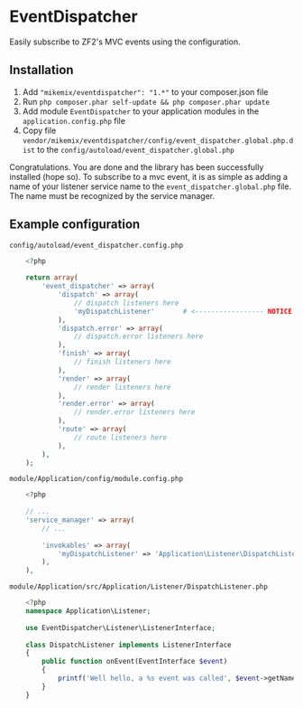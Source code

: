 EventDispatcher
===============

Easily subscribe to ZF2's MVC events using the configuration.

Installation
------------

1. Add ```"mikemix/eventdispatcher": "1.*"``` to your composer.json file
2. Run ```php composer.phar self-update && php composer.phar update```
3. Add module ```EventDispatcher``` to your application modules in the ```application.config.php``` file
4. Copy file ```vendor/mikemix/eventdispatcher/config/event_dispatcher.global.php.dist``` to the ```config/autoload/event_dispatcher.global.php```

Congratulations. You are done and the library has been successfully installed (hope so). To subscribe to a mvc event, it is as simple as adding a name of your listener service name to the ```event_dispatcher.global.php``` file. The name must be recognized by the service manager.

Example configuration
---------------------

```config/autoload/event_dispatcher.config.php```

```php
    <?php
    
    return array(
        'event_dispatcher' => array(
            'dispatch' => array(
                // dispatch listeners here
                'myDispatchListener'       # <----------------- NOTICE
            ),
            'dispatch.error' => array(
                // dispatch.error listeners here
            ),
            'finish' => array(
                // finish listeners here
            ),
            'render' => array(
                // render listeners here
            ),
            'render.error' => array(
                // render.error listeners here
            ),
            'route' => array(
                // route listeners here
            ),
        ),
    );
```

```module/Application/config/module.config.php```

```php
    <?php
    
    // ...
    'service_manager' => array(
        // ...
        
        'invokables' => array(
            'myDispatchListener' => 'Application\Listener\DispatchListener',
        ),
    ),
```

```module/Application/src/Application/Listener/DispatchListener.php```

```php
    <?php
    namespace Application\Listener;
    
    use EventDispatcher\Listener\ListenerInterface;
    
    class DispatchListener implements ListenerInterface
    {
        public function onEvent(EventInterface $event)
        {
            printf('Well hello, a %s event was called', $event->getName());
        }
    }
```
